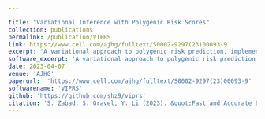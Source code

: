 ```yaml
---

title: "Variational Inference with Polygenic Risk Scores"
collection: publications
permalink: /publication/VIPRS
link: https://www.cell.com/ajhg/fulltext/S0002-9297(23)00093-9
excerpt: 'A variational approach to polygenic risk prediction, implemented as the VIPRS software. '
software_excerpt: 'A variational approach to polygenic risk prediction. '
date: 2023-04-07
venue: 'AJHG'
paperurl:  'https://www.cell.com/ajhg/fulltext/S0002-9297(23)00093-9'
softwarename: 'VIPRS'
github: 'https://github.com/shz9/viprs'
citation: 'S. Zabad, S. Gravel, Y. Li (2023). &quot;Fast and Accurate Bayesian Polygenic Risk Modeling with Variational Inference.&quot; <i>AJHG</i>. 110(1).'
---
```

